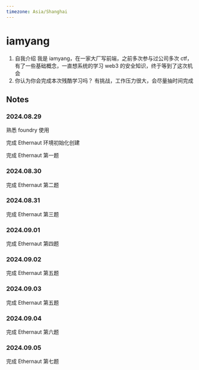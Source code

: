 ```yaml
---
timezone: Asia/Shanghai
---
```


# iamyang

1. 自我介绍
   我是 iamyang，在一家大厂写前端，之前多次参与过公司多次 ctf，有了一些基础概念，一直想系统的学习 web3 的安全知识，终于等到了这次机会
2. 你认为你会完成本次残酷学习吗？
   有挑战，工作压力很大，会尽量抽时间完成

## Notes

<!-- Content_START -->

### 2024.08.29

熟悉 foundry 使用

完成 Ethernaut 环境初始化创建

完成 Ethernaut 第一题

### 2024.08.30

完成 Ethernaut 第二题

### 2024.08.31

完成 Ethernaut 第三题

### 2024.09.01

完成 Ethernaut 第四题

### 2024.09.02

完成 Ethernaut 第五题

### 2024.09.03

完成 Ethernaut 第五题

### 2024.09.04

完成 Ethernaut 第六题

### 2024.09.05

完成 Ethernaut 第七题

<!-- Content_END -->
